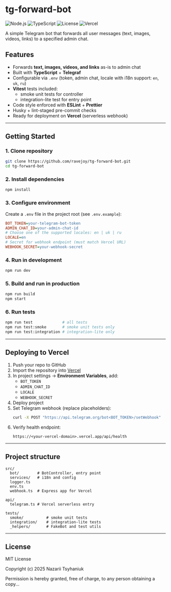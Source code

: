 # tg-forward-bot

![Node.js](https://img.shields.io/badge/node-%3E%3D18-green)
![TypeScript](https://img.shields.io/badge/typescript-5.x-blue)
![License](https://img.shields.io/badge/license-MIT-yellow)
![Vercel](https://vercelbadge.vercel.app/api/ravejoy/tg-forward-bot)

A simple Telegram bot that forwards all user messages (text, images, videos, links) to a specified admin chat.

## Features
- Forwards **text, images, videos, and links** as-is to admin chat  
- Built with **TypeScript** + **Telegraf**  
- Configurable via `.env` (token, admin chat, locale with i18n support: `en`, `uk`, `ru`)  
- **Vitest** tests included:
  - smoke unit tests for controller
  - integration-lite test for entry point  
- Code style enforced with **ESLint** + **Prettier**  
- Husky + lint-staged pre-commit checks  
- Ready for deployment on **Vercel** (serverless webhook)

---

## Getting Started

### 1. Clone repository
```bash
git clone https://github.com/ravejoy/tg-forward-bot.git
cd tg-forward-bot
```

### 2. Install dependencies
```bash
npm install
```

### 3. Configure environment
Create a `.env` file in the project root (see `.env.example`):

```ini
BOT_TOKEN=your-telegram-bot-token
ADMIN_CHAT_ID=your-admin-chat-id
# Choose one of the supported locales: en | uk | ru
LOCALE=en
# Secret for webhook endpoint (must match Vercel URL)
WEBHOOK_SECRET=your-webhook-secret
```

### 4. Run in development
```bash
npm run dev
```

### 5. Build and run in production
```bash
npm run build
npm start
```

### 6. Run tests
```bash
npm run test             # all tests
npm run test:smoke       # smoke unit tests only
npm run test:integration # integration-lite only
```

---

## Deploying to Vercel

1. Push your repo to GitHub  
2. Import the repository into [Vercel](https://vercel.com)  
3. In project settings → **Environment Variables**, add:
   - `BOT_TOKEN`
   - `ADMIN_CHAT_ID`
   - `LOCALE`
   - `WEBHOOK_SECRET`  
4. Deploy project  
5. Set Telegram webhook (replace placeholders):
   ```bash
   curl -X POST "https://api.telegram.org/bot<BOT_TOKEN>/setWebhook"      -H "Content-Type: application/json"      -d "{\"url\":\"https://<your-vercel-domain>.vercel.app/api/telegram/<WEBHOOK_SECRET>\"}"
   ```
6. Verify health endpoint:
   ```
   https://<your-vercel-domain>.vercel.app/api/health
   ```

---

## Project structure
```
src/
  bot/        # BotController, entry point
  services/   # i18n and config
  logger.ts
  env.ts
  webhook.ts  # Express app for Vercel

api/
  telegram.ts # Vercel serverless entry

tests/
  smoke/          # smoke unit tests
  integration/    # integration-lite tests
  _helpers/       # FakeBot and test utils
```

---

## License
MIT License

Copyright (c) 2025 Nazarii Tsyhaniuk

Permission is hereby granted, free of charge, to any person obtaining a copy...
